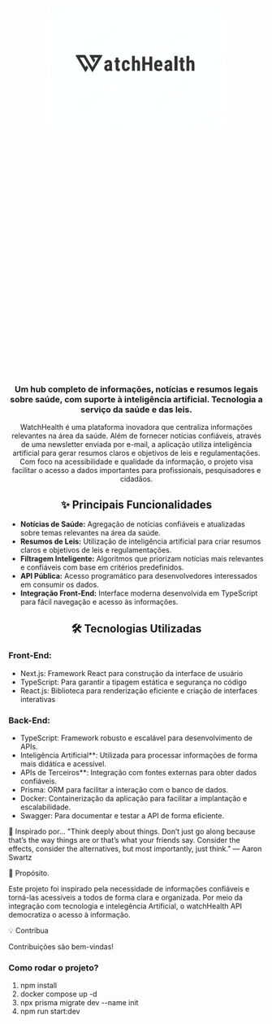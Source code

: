 

<div style="display: flex; justify-content: center; align-items: center; height: 30vh;">
  <img src="logo.jpg" alt="Imagem de boas-vindas" style="
      max-width: 100%;
      height: auto;
      border-radius: 8px;
      ">
</div>

<h3 align="center">Um hub completo de informações, notícias e resumos legais sobre saúde, com suporte à inteligência artificial. Tecnologia a serviço da saúde e das leis.</h3>

<p align="center">
WatchHealth é uma plataforma inovadora que centraliza informações relevantes na área da saúde. Além de fornecer notícias confiáveis, através de uma newsletter enviada por e-mail, a aplicação utiliza inteligência artificial para gerar resumos claros e objetivos de leis e regulamentações. Com foco na acessibilidade e qualidade da informação, o projeto visa facilitar o acesso a dados importantes para profissionais, pesquisadores e cidadãos.

</p>

<h2 align="center">✨ Principais Funcionalidades</h2>

<ul>
  <li><strong>Notícias de Saúde:</strong> Agregação de notícias confiáveis e atualizadas sobre temas relevantes na área da saúde.</li>
  <li><strong>Resumos de Leis:</strong> Utilização de inteligência artificial para criar resumos claros e objetivos de leis e regulamentações.</li>
  <li><strong>Filtragem Inteligente:</strong> Algoritmos que priorizam notícias mais relevantes e confiáveis com base em critérios predefinidos.</li>
  <li><strong>API Pública:</strong> Acesso programático para desenvolvedores interessados em consumir os dados.</li>
  <li><strong>Integração Front-End:</strong> Interface moderna desenvolvida em TypeScript para fácil navegação e acesso às informações.</li>
</ul>

<h2 align="center" id="tecnologias">🛠 Tecnologias Utilizadas</h2>


<h3><strong> Front-End: </strong></h3>

- Next.js: Framework React para construção da interface de usuário
- TypeScript: Para garantir a tipagem estática e segurança no código
- React.js: Biblioteca para renderização eficiente e criação de interfaces interativas

<h3><strong> Back-End: </strong></h3>

- TypeScript: Framework robusto e escalável para desenvolvimento de APIs.
- Inteligência Artificial**: Utilizada para processar informações de forma mais didática e acessível.
- APIs de Terceiros**: Integração com fontes externas para obter dados confiáveis.
- Prisma: ORM para facilitar a interação com o banco de dados.
- Docker: Containerização da aplicação para facilitar a implantação e escalabilidade.
- Swagger: Para documentar e testar a API de forma eficiente.



🌟 Inspirado por...
"Think deeply about things. Don’t just go along because that’s the way things are or that’s what your friends say. Consider the effects, consider the alternatives, but most importantly, just think."
— Aaron Swartz

🌟 Propósito.

Este projeto foi inspirado pela necessidade de informações confiáveis e torná-las acessíveis a todos de forma clara e organizada. Por meio da integração com tecnologia e intelegência Artificial, o watchHealth API democratiza o acesso à informação.

💡 Contribua

Contribuições são bem-vindas!

<h3><strong> Como rodar o projeto? </strong></h3>

1. npm install
2. docker compose up -d
3. npx prisma migrate dev --name init
4. npm run start:dev



